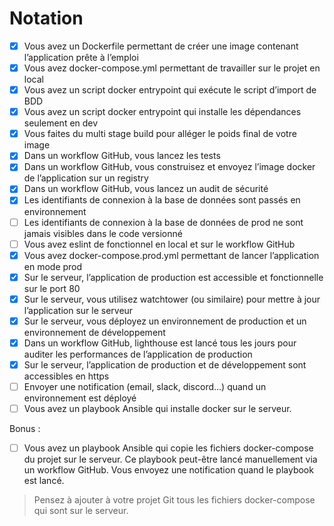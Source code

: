 # Notation

- [x] Vous avez un Dockerfile permettant de créer une image contenant l’application prête à l’emploi
- [x] Vous avez docker-compose.yml permettant de travailler sur le projet en local
- [x] Vous avez un script docker entrypoint qui exécute le script d’import de BDD
- [x] Vous avez un script docker entrypoint qui installe les dépendances seulement en dev
- [x] Vous faites du multi stage build pour alléger le poids final de votre image
- [x] Dans un workflow GitHub, vous lancez les tests
- [x] Dans un workflow GitHub, vous construisez et envoyez l’image docker de l’application sur un registry
- [x] Dans un workflow GitHub, vous lancez un audit de sécurité
- [x] Les identifiants de connexion à la base de données sont passés en environnement
- [ ] Les identifiants de connexion à la base de données de prod ne sont jamais visibles dans le code versionné
- [ ] Vous avez eslint de fonctionnel en local et sur le workflow GitHub
- [x] Vous avez docker-compose.prod.yml permettant de lancer l’application en mode prod
- [x] Sur le serveur, l’application de production est accessible et fonctionnelle sur le port 80
- [x] Sur le serveur, vous utilisez watchtower (ou similaire) pour mettre à jour l’application sur le serveur
- [x] Sur le serveur, vous déployez un environnement de production et un environnement de développement
- [X] Dans un workflow GitHub, lighthouse est lancé tous les jours pour auditer les performances de l’application de production
- [X] Sur le serveur, l’application de production et de développement sont accessibles en https
- [ ] Envoyer une notification (email, slack, discord...) quand un environnement est déployé
- [ ] Vous avez un playbook Ansible qui installe docker sur le serveur.

Bonus :
- [ ] Vous avez un playbook Ansible qui copie les fichiers docker-compose du projet sur le serveur. 
  Ce playbook peut-être lancé manuellement via un workflow GitHub. 
  Vous envoyez une notification quand le playbook est lancé.

> Pensez à ajouter à votre projet Git tous les fichiers docker-compose qui sont sur le serveur.
